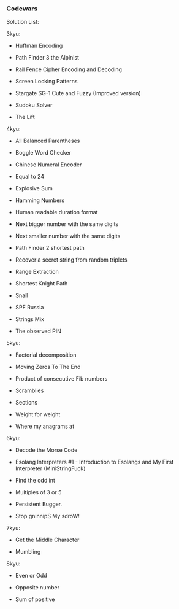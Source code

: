 ### Codewars

Solution List:

3kyu:

- Huffman Encoding

- Path Finder 3 the Alpinist

- Rail Fence Cipher Encoding and Decoding

- Screen Locking Patterns

- Stargate SG-1 Cute and Fuzzy (Improved version)

- Sudoku Solver

- The Lift

4kyu:

- All Balanced Parentheses

- Boggle Word Checker

- Chinese Numeral Encoder

- Equal to 24
  
- Explosive Sum

- Hamming Numbers

- Human readable duration format
  
- Next bigger number with the same digits

- Next smaller number with the same digits

- Path Finder 2 shortest path

- Recover a secret string from random triplets

- Range Extraction

- Shortest Knight Path

- Snail
  
- SPF Russia
  
- Strings Mix

- The observed PIN


5kyu:

- Factorial decomposition

- Moving Zeros To The End

- Product of consecutive Fib numbers

- Scramblies

- Sections

- Weight for weight

- Where my anagrams at

6kyu:

- Decode the Morse Code
  
- Esolang Interpreters #1 - Introduction to Esolangs and My First Interpreter (MiniStringFuck)

- Find the odd int
  
- Multiples of 3 or 5

- Persistent Bugger.
  
- Stop gninnipS My sdroW!

7kyu:

- Get the Middle Character

- Mumbling

8kyu:

- Even or Odd

- Opposite number

- Sum of positive

